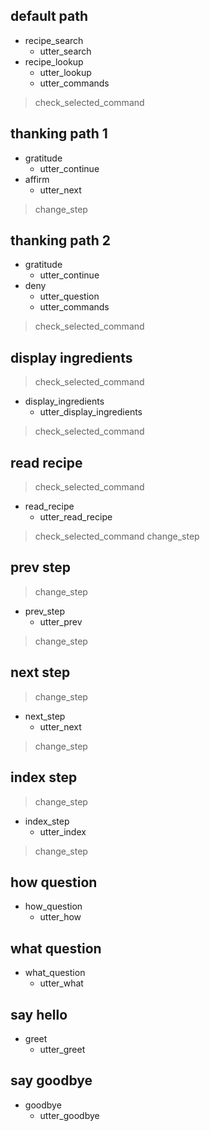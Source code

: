 ## default path
* recipe_search
  - utter_search
* recipe_lookup
  - utter_lookup
  - utter_commands
> check_selected_command

## thanking path 1
* gratitude
  - utter_continue
* affirm
  - utter_next
> change_step

## thanking path 2
* gratitude
  - utter_continue
* deny
  - utter_question
  - utter_commands
> check_selected_command

## display ingredients
> check_selected_command
* display_ingredients
  - utter_display_ingredients
> check_selected_command

## read recipe
> check_selected_command
* read_recipe
  - utter_read_recipe
> check_selected_command
> change_step

## prev step
> change_step
* prev_step
  - utter_prev
> change_step
  
## next step
> change_step
* next_step
  - utter_next
> change_step
  
## index step
> change_step
* index_step
  - utter_index
> change_step
  
## how question
* how_question
  - utter_how
  
## what question
* what_question
  - utter_what
  
## say hello
* greet
  - utter_greet

## say goodbye
* goodbye
  - utter_goodbye
